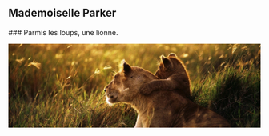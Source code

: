 ## Mademoiselle Parker
### Parmis les loups, une lionne.

![](images/header.png "Parmis les loups, une lionne.")
